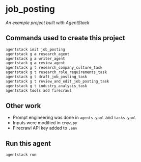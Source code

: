 # job_posting
_An example project built with AgentStack_

## Commands used to create this project

```bash
agentstack init job_posting
agentstack g a research_agent
agentstack g a writer_agent
agentstack g a review_agent
agentstack g t research_company_culture_task
agentstack g t research_role_requirements_task
agentstack g t draft_job_posting_task
agentstack g t review_and_edit_job_posting_task
agentstack g t industry_analysis_task
agentstack tools add firecrawl
```

## Other work
- Prompt engineering was done in `agents.yaml` and `tasks.yaml`
- Inputs were modified in `crew.py`
- Firecrawl API key added to `.env`

## Run this agent
```bash
agentstack run
```